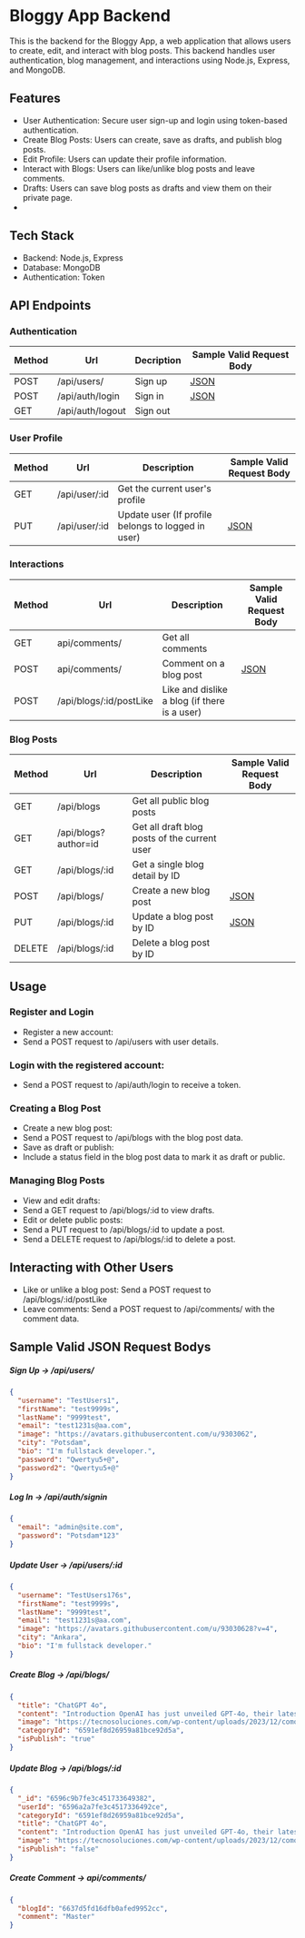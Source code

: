 # Bloggy App Backend
This is the backend for the Bloggy App, a web application that allows users to create, edit, and interact with blog posts. This backend handles user authentication, blog management, and interactions using Node.js, Express, and MongoDB.

## Features

- User Authentication: Secure user sign-up and login using token-based authentication.
- Create Blog Posts: Users can create, save as drafts, and publish blog posts.
- Edit Profile: Users can update their profile information.
- Interact with Blogs: Users can like/unlike blog posts and leave comments.
- Drafts: Users can save blog posts as drafts and view them on their private page.
-

## Tech Stack

- Backend: Node.js, Express
- Database: MongoDB
- Authentication: Token

## API Endpoints

### Authentication

| Method | Url              | Decription | Sample Valid Request Body |
| ------ | ---------------- | ---------- | ------------------------- |
| POST   | /api/users/      | Sign up    | [JSON](#signup)           |
| POST   | /api/auth/login  | Sign in    | [JSON](#signin)           |
| GET    | /api/auth/logout | Sign out   |                           |

### User Profile

| Method |     Url       |                   Description                       | Sample Valid Request Body |
| ------ | ------------- | --------------------------------------------------- | ------------------------- |
| GET    | /api/user/:id | Get the current user's profile                      |                           |
| PUT    | /api/user/:id |Update user (If profile belongs to logged in user)   | [JSON](#userupdate)       |


### Interactions

| Method |          Url            |                  Description              | Sample Valid Request Body |
| ------ | ----------------------- | ----------------------------------------- | ------------------------- |
| GET    | api/comments/           | Get all comments                          |                           |
| POST   | api/comments/           | Comment on a blog post                    | [JSON](#postcomment)      |
| POST   | /api/blogs/:id/postLike | Like and dislike a blog (if there is a user)  |                       |

### Blog Posts

| Method |         Url          |                   Description                | Sample Valid Request Body |
| ------ | -------------------- | -------------------------------------------- | ------------------------- |
| GET    | /api/blogs           | Get all public blog posts                    |                           |
| GET    | /api/blogs?author=id | Get all draft blog posts of the current user |                           |
| GET    | /api/blogs/:id       | Get a single blog detail by ID               |                           |
| POST   | /api/blogs/          | Create a new blog post                       | [JSON](#postblog)         |
| PUT    | /api/blogs/:id       | Update a blog post by ID                     | [JSON](#updateblog)       |
| DELETE | /api/blogs/:id       | Delete a blog post by ID                     |                           |

## Usage

### Register and Login

- Register a new account:
- Send a POST request to /api/users with user details.

### Login with the registered account:

- Send a POST request to /api/auth/login to receive a token.

### Creating a Blog Post

- Create a new blog post:
- Send a POST request to /api/blogs with the blog post data.
- Save as draft or publish:
- Include a status field in the blog post data to mark it as draft or public.

### Managing Blog Posts

- View and edit drafts:
- Send a GET request to /api/blogs/:id to view drafts.
- Edit or delete public posts:
- Send a PUT request to /api/blogs/:id to update a post.
- Send a DELETE request to /api/blogs/:id to delete a post.

## Interacting with Other Users

- Like or unlike a blog post:
  Send a POST request to /api/blogs/:id/postLike
- Leave comments:
  Send a POST request to /api/comments/ with the comment data.

## Sample Valid JSON Request Bodys

##### <a id="signup">Sign Up -> /api/users/ </a>

```json
{
  "username": "TestUsers1",
  "firstName": "test9999s",
  "lastName": "9999test",
  "email": "test1231s@aa.com",
  "image": "https://avatars.githubusercontent.com/u/9303062",
  "city": "Potsdam",
  "bio": "I'm fullstack developer.",
  "password": "Qwertyu5+@",
  "password2": "Qwertyu5+@"
}
```

##### <a id="signin">Log In -> /api/auth/signin</a>

```json
{
  "email": "admin@site.com",
  "password": "Potsdam*123"
}
```

##### <a id="userupdate">Update User -> /api/users/:id</a>

```json
{
  "username": "TestUsers176s",
  "firstName": "test9999s",
  "lastName": "9999test",
  "email": "test1231s@aa.com",
  "image": "https://avatars.githubusercontent.com/u/93030628?v=4",
  "city": "Ankara",
  "bio": "I'm fullstack developer."
}
```

##### <a id="postblog">Create Blog -> /api/blogs/</a>

```json
{
  "title": "ChatGPT 4o",
  "content": "Introduction OpenAI has just unveiled GPT-4o, their latest flagship model that promises to change the way we interact with artificial intelligence. This new model, described as “omni” for its versatile capabilities, can process and generate text, audio, and images in real time. If you’re excited about technological advancements or curious about AI, this announcement is a game-changer. Let’s explore what GPT-4o is and why it’s such a big deal. Discover the ultimate all-in-one marketing platform sytememe.io absolutely free by visiting their Official Website. Create sales funnels, send emails, build websites, manage affiliates, offer online courses, and automate your marketing effortlessly. What is OpenAI? OpenAI is a pioneering research organization dedicated to developing AI technologies that benefit humanity. Since its inception in 2015, OpenAI has been at the forefront of AI innovation, delivering transformative technologies like the GPT series. ",
  "image": "https://tecnosoluciones.com/wp-content/uploads/2023/12/como-crear-imagenes-con-ChatGPT.png",
  "categoryId": "6591ef8d26959a81bce92d5a",
  "isPublish": "true"
}
```

##### <a id="updateblog">Update Blog -> /api/blogs/:id</a>

```json
{
  "_id": "6596c9b7fe3c451733649382",
  "userId": "6596a2a7fe3c4517336492ce",
  "categoryId": "6591ef8d26959a81bce92d5a",
  "title": "ChatGPT 4o",
  "content": "Introduction OpenAI has just unveiled GPT-4o, their latest flagship model that promises to change the way we interact with artificial intelligence. This new model, described as “omni” for its versatile capabilities, can process and generate text, audio, and images in real time. If you’re excited about technological advancements or curious about AI, this announcement is a game-changer. Let’s explore what GPT-4o is and why it’s such a big deal. Discover the ultimate all-in-one marketing platform sytememe.io absolutely free by visiting their Official Website. Create sales funnels, send emails, build websites, manage affiliates, offer online courses, and automate your marketing effortlessly. What is OpenAI? OpenAI is a pioneering research organization dedicated to developing AI technologies that benefit humanity. Since its inception in 2015, OpenAI has been at the forefront of AI innovation, delivering transformative technologies like the GPT series.",
  "image": "https://tecnosoluciones.com/wp-content/uploads/2023/12/como-crear-imagenes-con-ChatGPT.png",
  "isPublish": "false"
}
```

##### <a id="postcomment">Create Comment -> api/comments/ </a>

```json
{
  "blogId": "6637d5fd16dfb0afed9952cc",
  "comment": "Master"
}
```
